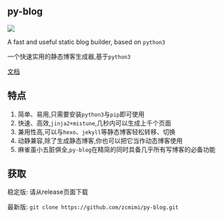 ## py-blog

![](https://py-blog.zcmimi.top/img/Pb.svg)

A fast and useful static blog builder, based on `python3`

一个快速实用的静态博客生成器,基于`python3`

[文档](https://py-blog.zcmimi.top/)

## 特点

1. 简单、易用,只需要安装`python3`与`pip`即可使用
2. 快速、高效,`jinja2+mistune`,几秒内可以生成上千个页面
3. 兼用性高,可以与`hexo`、`jekyll`等静态博客轻松转移、切换
4. 动静兼容,除了生成静态博客,你也可以把它当作动态博客使用
5. 麻雀虽小五脏俱全,`py-blog`在精简的同时具备几乎所有写博客的必备功能

## 获取

稳定版: 请从release页面下载

最新版: `git clone https://github.com/zcmimi/py-blog.git`
